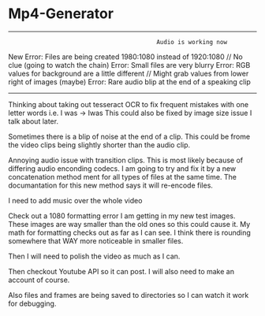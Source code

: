 # Mp4-Generator

*****************************************************************************************************************
                                              Audio is working now
New Error: Files are being created 1980:1080 instead of 1920:1080 // No clue (going to watch the chain)
Error: Small files are very blurry
Error: RGB values for background are a little different // Might grab values from lower right of images (maybe)
Error: Rare audio blip at the end of a speaking clip
*****************************************************************************************************************

Thinking about taking out tesseract OCR to fix frequent mistakes with one letter words i.e. I was -> Iwas This could also be fixed by image size issue I talk about later.

Sometimes there is a blip of noise at the end of a clip. This could be frome the video clips being slightly shorter than the audio clip.

Annoying audio issue with transition clips. This is most likely because of differing audio enconding codecs. I am going to try and fix it by a new concatenation method ment for all types of files at the same time. The documantation for this new method says it will re-encode files.

I need to add music over the whole video

Check out a 1080 formatting error I am getting in my new test images. These images are way smaller than the old ones so this could cause it. My math for formatting checks out as far as I can see. I think there is rounding somewhere that WAY more noticeable in smaller files.

Then I will need to polish the video as much as I can.

Then checkout Youtube API so it can post. I will also need to make an account of course.

Also files and frames are being saved to directories so I can watch it work for debugging.
